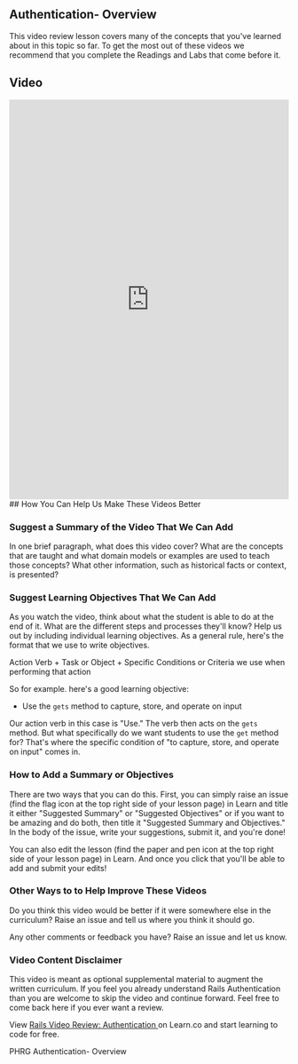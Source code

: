 ## Authentication- Overview

This video review lesson covers many of the concepts that you've learned about in this topic so far. To get the most out of these videos we recommend that you complete the Readings and Labs that come before it. 

## Video
 <iframe width="100%" height="720" src="https://www.youtube.com/embed/gB7lYvfL4J4?rel=0&amp;showinfo=0" frameborder="0" allowfullscreen></iframe> 
## How You Can Help Us Make These Videos Better

### Suggest a Summary of the Video That We Can Add

In one brief paragraph, what does this video cover? What are the concepts that are taught and what domain models or examples are used to teach those concepts? What other information, such as historical facts or context, is presented? 

### Suggest Learning Objectives That We Can Add

As you watch the video, think about what the student is able to do at the end of it. What are the different steps and processes they'll know? Help us out by including individual learning objectives. As a general rule, here's the format that we use to write objectives.

Action Verb + Task or Object + Specific Conditions or Criteria we use when performing that action

So for example. here's a good learning objective: 

- Use the `gets` method to capture, store, and operate on input

Our action verb in this case is "Use." The verb then acts on the `gets` method. But what specifically do we want students to use the `get` method for? That's where the specific condition of "to capture, store, and operate on input" comes in. 


### How to Add a Summary or Objectives

There are two ways that you can do this. First, you can simply raise an issue (find the flag icon at the top right side of your lesson page) in Learn and title it either "Suggested Summary" or "Suggested Objectives" or if you want to be amazing and do both, then title it "Suggested Summary and Objectives."  In the body of the issue, write your suggestions, submit it, and you're done!

You can also edit the lesson (find the paper and pen icon at the top right side of your lesson page) in Learn. And once you click that you'll be able to add and submit your edits!

### Other Ways to to Help Improve These Videos

Do you think this video would be better if it were somewhere else in the curriculum? Raise an issue and tell us where you think it should go. 

Any other comments or feedback you have? Raise an issue and let us know.

###  Video Content Disclaimer
This video is meant as optional supplemental material to augment the written curriculum. If you feel you already understand Rails Authentication than you are welcome to skip the video and continue forward. Feel free to come back here if you ever want a review.

<p class='util--hide'>View <a href='https://learn.co/lessons/rails-video-review-authentication'>Rails Video Review: Authentication </a> on Learn.co and start learning to code for free.</p>
<p data-visibility='hidden'>PHRG Authentication- Overview</p>